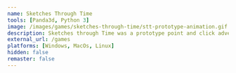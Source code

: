 ```yaml
---
name: Sketches Through Time
tools: [Panda3d, Python 3]
image: /images/games/sketches-through-time/stt-prototype-animation.gif
description: Sketches through Time was a prototype point and click adventure game made in Panda3D with artist Anchimayen. You can find more of their artwork on Twitter at @Anchimayen_Art
external_url: /games
platforms: [Windows, MacOs, Linux]
hidden: false
remaster: false
---
```

